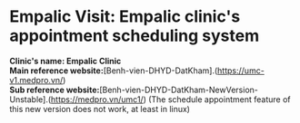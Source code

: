 # Empalic Visit: Empalic clinic's appointment scheduling system  
**Clinic's name: Empalic Clinic**  
**Main reference website:**[Benh-vien-DHYD-DatKham].(https://umc-v1.medpro.vn/)  
**Sub reference website:**[Benh-vien-DHYD-DatKham-NewVersion-Unstable].(https://medpro.vn/umc1/) (The schedule appointment feature of this new version does not work, at least in linux)  
